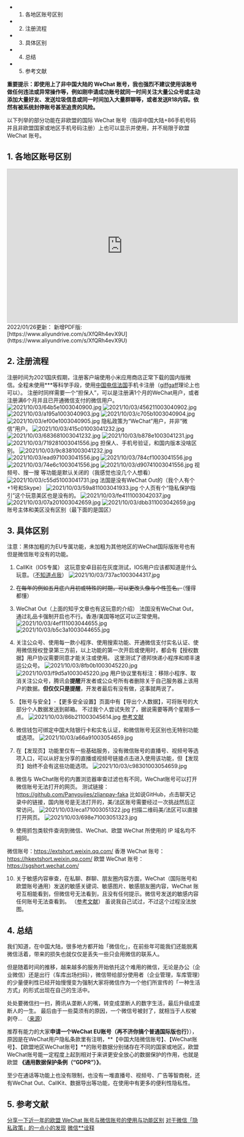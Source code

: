 <!-- TOC -->

- 1. 各地区账号区别
- 2. 注册流程
- 3. 具体区别
- 4. 总结
- 5. 参考文献

<!-- /TOC -->

**重要提示：即使用上了非中国大陆的 WeChat 账号，我也强烈不建议使用该账号做任何违法或异常操作等，例如刚申请成功账号就同一时间关注大量公众号或主动添加大量好友、发送垃圾信息或同一时间加入大量群聊等，或者发送R18内容。依然有被系统封停账号甚至追责的风险。**

以下列举的部分功能在非欧盟的国际 WeChat 账号（指非中国大陆+86手机号码并且非欧盟国家或地区手机号码注册）上也可以显示并使用，并不局限于欧盟 WeChat 账号。

## 1. 各地区账号区别
<iframe width="600" height="400" style="border:1px solid #ccc" frameborder="0" scrolling="no" src="https://sheet.zohopublic.com.cn/sheet/published/d03xd9344c9af220945e796557071689d9b20?mode=embed"></iframe>
2022/01/26更新：
新增PDF版: [https://www.aliyundrive.com/s/XfQRh4evX9U](https://www.aliyundrive.com/s/XfQRh4evX9U)

## 2. 注册流程
注册时间为2021国庆假期，注册客户端使用小米应用商店正常下载的国内版微信。全程未使用***等科学手段，使用[中国电信法国](https://ansetheisia.ink/cetexcej-fr/)手机卡注册（[giffgaff](https://ansetheisia.ink/giffgaff/)理论上也可以）。
注册时同样需要一个“担保人”，可以是注册满1个月的WeChat用户，或者注册满6个月并且已开通微信支付的微信用户。
![2021/10/03/64b5e1003040900.jpg](https://i1.xktu.xyz/2021/10/03/64b5e1003040900.jpg)
![2021/10/03/456211003040902.jpg](https://i1.xktu.xyz/2021/10/03/456211003040902.jpg)
![2021/10/03/a195a1003040903.jpg](https://i1.xktu.xyz/2021/10/03/a195a1003040903.jpg)
![2021/10/03/c705b1003040904.jpg](https://i1.xktu.xyz/2021/10/03/c705b1003040904.jpg)
![2021/10/03/ef00e1003040905.jpg](https://i1.xktu.xyz/2021/10/03/ef00e1003040905.jpg)
隐私政策为“WeChat”用户，并非“微信”用户。
![2021/10/03/415c01003041232.jpg](https://i1.xktu.xyz/2021/10/03/415c01003041232.jpg)
![2021/10/03/683681003041232.jpg](https://i1.xktu.xyz/2021/10/03/683681003041232.jpg)
![2021/10/03/b878e1003041231.jpg](https://i1.xktu.xyz/2021/10/03/b878e1003041231.jpg)
![2021/10/03/719281003041556.jpg](https://i1.xktu.xyz/2021/10/03/719281003041556.jpg)
担保人、手机号验证，和国内版本没啥区别。
![2021/10/03/9c8381003041232.jpg](https://i1.xktu.xyz/2021/10/03/9c8381003041232.jpg)
![2021/10/03/ead971003041556.jpg](https://i1.xktu.xyz/2021/10/03/ead971003041556.jpg)
![2021/10/03/784cf1003041556.jpg](https://i1.xktu.xyz/2021/10/03/784cf1003041556.jpg)
![2021/10/03/74e6c1003041556.jpg](https://i1.xktu.xyz/2021/10/03/74e6c1003041556.jpg)
![2021/10/03/d90741003041556.jpg](https://i1.xktu.xyz/2021/10/03/d90741003041556.jpg)
视频号、搜一搜 等功能是默认关闭的（我感觉也没几个人想看）
![2021/10/03/c55d51003041731.jpg](https://i1.xktu.xyz/2021/10/03/c55d51003041731.jpg)
法国是没有WeChat Out的（我个人有个+1号和Skype）
![2021/10/03/59a811003041933.jpg](https://i1.xktu.xyz/2021/10/03/59a811003041933.jpg)
个人页有个“隐私保护指引”这个玩意美区也是没有的。
![2021/10/03/fe4111003042037.jpg](https://i1.xktu.xyz/2021/10/03/fe4111003042037.jpg)
![2021/10/03/07a201003042659.jpg](https://i1.xktu.xyz/2021/10/03/07a201003042659.jpg)
![2021/10/03/dbb311003042659.jpg](https://i1.xktu.xyz/2021/10/03/dbb311003042659.jpg)
账号主体和美区没有区别（最下面的是国区）

## 3. 具体区别
注意：黑体加粗的为EU专属功能，未加粗为其他地区的WeChat国际版账号也有但是微信账号没有的功能。
1. CallKit（IOS专属）
这玩意安卓目前在灰度测试，IOS用户应该都知道是什么玩意。（[不知道点我](https://www.zhihu.com/question/58088238)）
![2021/10/03/737ac1003044317.jpg](https://i1.xktu.xyz/2021/10/03/737ac1003044317.jpg)

2. ~~在每年的例如五月底六月初或特殊的时期，可以更改头像与个性签名。~~（懂得都懂）

3. WeChat Out（上面的知乎文章也有这玩意的介绍）
   法国没有WeChat Out，通过礼品卡强制开启也不行。香港/美国等地区可以正常使用。
   ![2021/10/03/4ef111003044655.jpg](https://i1.xktu.xyz/2021/10/03/4ef111003044655.jpg)
   ![2021/10/03/b5c3a1003044655.jpg](https://i1.xktu.xyz/2021/10/03/b5c3a1003044655.jpg)

4. 关注公众号、使用每一款小程序、使用搜索功能、开通微信支付实名认证、使用微信授权登录第三方前，以上功能的第一次开启或使用时，都会有【授权数据】用户协议需要同意才能关注或使用。
   这里测试了德邦快递小程序和顺丰速运公众号。
    ![2021/10/03/8fb0b1003045220.jpg](https://i1.xktu.xyz/2021/10/03/8fb0b1003045220.jpg)
    ![2021/10/03/f9d5a1003045220.jpg](https://i1.xktu.xyz/2021/10/03/f9d5a1003045220.jpg)
   用户协议里有标注：移除小程序、取消关注公众号，腾讯会**提醒**开发者或公众号所有者删除关于自己服务器上该用户的数据。**但仅仅只是提醒**，开发者最后有没有做，这事就两说了。

5. 【账号与安全】-【更多安全设置】页面中有【导出个人数据】，可将账号的大部分个人数据发送到邮箱。
   不过我个人尝试失败了，据说需要等两个星期多一点。
   ![2021/10/03/86b211003045614.jpg](https://i1.xktu.xyz/2021/10/03/86b211003045614.jpg)
[参考文献](https://www.physixfan.com/ruhedaochuweixinbaokuopengyouquanshuju-liyongoumenggdprfaandailaidequanli/)

6. 微信钱包可绑定中国大陆银行卡和实名认证，和微信账号无区别也无特别功能或选项。
   ![2021/10/03/a66a91003054659.jpg](https://i1.xktu.xyz/2021/10/03/a66a91003054659.jpg)
   
7. 在【发现页】功能里仅有一些基础服务，没有微信账号的直播号、视频号等选项入口，可以从好友分享的直播或视频号链接点击进入使用该功能，但【发现页】始终不会有这些功能选项。
 ![2021/10/03/c98301003054659.jpg](https://i1.xktu.xyz/2021/10/03/c98301003054659.jpg)


9. 微信与 WeChat账号的内置浏览器审查过滤也有不同，WeChat账号可以打开微信账号无法打开的网页。
   测试链接：https://github.com/Panyoujies/zlianpay-faka
   比如说GitHub，点击聊天记录中的链接，国内账号是无法打开的，美/法区账号需要经过一次挑战然后正常访问。
   ![2021/10/03/eca171003051322.jpg](https://i1.xktu.xyz/2021/10/03/eca171003051322.jpg)
   扫描二维码美/法区可以直接打开网页。
   ![2021/10/03/698e71003051323.jpg](https://i1.xktu.xyz/2021/10/03/698e71003051323.jpg)

10. 使用抓包类软件查询到微信、WeChat、欧盟 WeChat 所使用的 IP 域名均不相同。

微信账号：https://extshort.weixin.qq.com/
香港 WeChat 账号：https://hkextshort.weixin.qq.com/
欧盟 WeChat 账号：https://sgshort.wechat.com/

10. 关于敏感内容审查，在私聊、群聊、朋友圈内容方面，WeChat（国际账号和欧盟账号通用）发送的敏感关键词、敏感图片、敏感朋友圈内容，WeChat 账号互相能看到，但微信号无法看到，且没有任何提示。微信号发送的敏感内容任何账号无法查看到。
    （[参考文献](https://citizenlab.ca/2020/05/%E5%BE%AE%E4%BF%A1%E7%9B%91%E6%8E%A7%E8%AF%A0%E9%87%8A/)）
虽说我自己试过，不过这个过程没法放图。

## 4. 总结
我们知道，在中国大陆，很多地方都开始「微信化」，在前些年可能我们还能脱离微信活着，带来的损失也就仅仅是丢失一些只会用微信的联系人。

但是随着时间的推移，越来越多的服务开始依托这个难用的微信，无论是办公（企业微信）还是出行（车库出场扫码），微信带给部分使用者（企业管理，车库管理）的少量便利性已经开始慢慢变为强制大家将微信作为一个他们所宣传的「一种生活方式」的形式出现在自己的生活中。

处处要微信扫一扫，腾讯从垄断人的嘴，转变成垄断人的数字生活，最后升级成垄断人的一生。 最后由于一些莫须有的原因，一个微信号被封了，就相当于人权被剥夺…
（[来源](https://nova.moe/some-finding-on-wechat-privacy-policy/)）

推荐有能力的大家**申请一个WeChat EU账号（再不济你搞个普通国际版也行）**），原因是在WeChat用户隐私条款里有注明，**【中国大陆微信账号】、【WeChat账号】、【欧盟地区WeChat账号】**的账号数据分别储存在不同的国家或地区，欧盟WeChat账号能一定程度上起到相对于来讲更安全放心的数据保护的作用，也就是欧盟 **《通用数据保护条例（“GDPR”）》**。

至少在通话等功能上也没有限制，也没有一堆直播号、视频号、广告等智商税，还有WeChat Out、CallKit、数据导出等功能，在使用中有更多的便利性隐私性。

## 5. 参考文献
[分享一下近一年的欧盟 WeChat 账号与微信账号的使用与功能区别](https://telegra.ph/%E5%88%86%E4%BA%AB%E4%B8%80%E4%B8%8B%E8%BF%91%E4%B8%80%E5%B9%B4%E7%9A%84%E6%AC%A7%E7%9B%9F-WeChat-%E8%B4%A6%E5%8F%B7%E4%B8%8E%E5%BE%AE%E4%BF%A1%E8%B4%A6%E5%8F%B7%E7%9A%84%E4%BD%BF%E7%94%A8%E4%B8%8E%E5%8A%9F%E8%83%BD%E5%8C%BA%E5%88%AB-03-08-2)
[对于微信「隐私政策」的一点小的发现](https://nova.moe/some-finding-on-wechat-privacy-policy/)
[微信**诠释](https://citizenlab.ca/2020/05/%E5%BE%AE%E4%BF%A1%E7%9B%91%E6%8E%A7%E8%AF%A0%E9%87%8A/)
